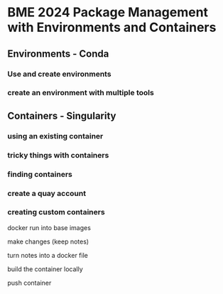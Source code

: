 # BME 2024 Package Management with Environments and Containers 

## Environments - Conda 
### Use and create environments 

### create an environment with multiple tools 


## Containers - Singularity 

### using an existing container

### tricky things with containers 

### finding containers 

### create a quay account 

### creating custom containers 

docker run into base images 

make changes (keep notes)


turn notes into a docker file 

build the container locally 

push container 

